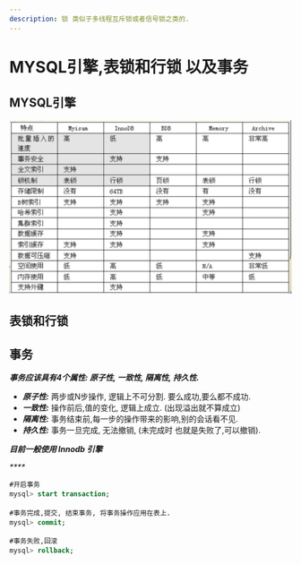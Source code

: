 ```yaml
---
description: 锁 类似于多线程互斥锁或者信号锁之类的.
---
```


# MYSQL引擎,表锁和行锁 以及事务

## MYSQL引擎

![&#x5B58;&#x50A8;&#x5F15;&#x64CE;&#x53CA;&#x5176;&#x7279;&#x70B9;](.gitbook/assets/ping-mu-kuai-zhao-20190511-09.33.25.png)

## 表锁和行锁



## 事务

_**事务应该具有4个属性:  原子性, 一致性, 隔离性, 持久性.**_

* _**原子性:**_   两步或N步操作, 逻辑上不可分割. 要么成功,要么都不成功.
* _**一致性:**_   操作前后,值的变化, 逻辑上成立. \(出现溢出就不算成立\)
* _**隔离性:**_ 事务结束前,每一步的操作带来的影响,别的会话看不见.
* _**持久性:**_  事务一旦完成, 无法撤销, \(未完成时 也就是失败了,可以撤销\).

_**目前一般使用 Innodb 引擎**_ 

_\*\*\*\*_

```sql
#开启事务
mysql> start transaction;

#事务完成,提交, 结束事务, 将事务操作应用在表上.
mysql> commit;

#事务失败,回滚
mysql> rollback;
```



